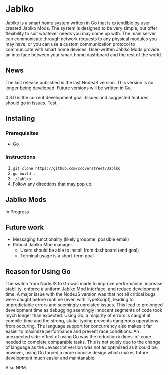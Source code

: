 # Jablko

Jablko is a smart home system written in Go that is extendible by user created Jablko Mods. The system is designed to be very simple, but offer flexibility to suit whatever needs you may come up with. The main server can communicate through network requests to any physical modules you may have, or you can use a custom communication protocol to communicate with smart home devices. User-written Jablko Mods provide an interface between your smart home dashboard and the rest of the world.

## News

The last release published is the last NodeJS version. This version is no longer being developed. Future versions will be written in Go.

0.3.0 is the current development goal. Issues and suggested features should go in issues. Test.

## Installing

### Prerequisites
- Go

### Instructions

1. `git clone https://github.com/ccoverstreet/Jablko`
2. `go build .`
3. `./Jablko`
4. Follow any directions that may pop up.


## Jablko Mods

In Progress

## Future work

- Messaging functionality (likely groupme, possible email) 
- Robust Jablko Mod manager.
  - Users should be able to install from dashboard (end goal)
  - Terminal usage is a short-term goal

## Reason for Using Go

The switch from NodeJS to Go was made to improve performance, increase stability, enforce a uniform Jablko Mod interface, and reduce development time. A major issue with the NodeJS version was that not all critical bugs were caught before runtime (even with TypeScript), leading to unpredictable errors and seemingly unrelated issues. This lead to prolonged development time as debugging seemingly innocent segments of code took mych longer than expected. Using Go, a majority of errors is caught at compile-time and the strong, static-typing prevents dangerous operations from occuring. The language support for concurrency also makes it far easier to maximize performance and prevent race conditions. An unexpected side-effect of using Go was the reduction in lines-of-code needed to complete comparable tasks. This is not solely due to the change of language as the Javascript version was not as optimized as it could be; however, using Go forced a more concise design which makes future development much easier and maintanable.

Also NPM.
